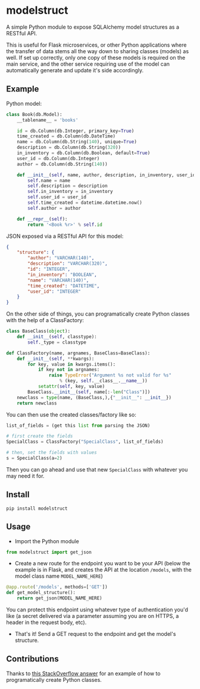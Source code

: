 modelstruct
=========
A simple Python module to expose SQLAlchemy model structures as a RESTful API.

This is useful for Flask microservices, or other Python applications where the transfer of data stems all the way down to sharing classes (models) as well. If set up correctly, only one copy of these models is required on the main service, and the other service requiring use of the model can automatically generate and update it's side accordingly.

## Example
Python model:

```python
class Book(db.Model):
    __tablename__ = 'books'

    id = db.Column(db.Integer, primary_key=True)
    time_created = db.Column(db.DateTime)
    name = db.Column(db.String(140), unique=True)
    description = db.Column(db.String(320))
    in_inventory = db.Column(db.Boolean, default=True)
    user_id = db.Column(db.Integer)
    author = db.Column(db.String(140))

    def __init__(self, name, author, description, in_inventory, user_id):
        self.name = name
        self.description = description
        self.in_inventory = in_inventory
        self.user_id = user_id
        self.time_created = datetime.datetime.now()
        self.author = author

    def __repr__(self):
        return '<Book %r>' % self.id
```

JSON exposed via a RESTful API for this model:

```json
{
    "structure": {
        "author": "VARCHAR(140)",
        "description": "VARCHAR(320)",
        "id": "INTEGER",
        "in_inventory": "BOOLEAN",
        "name": "VARCHAR(140)",
        "time_created": "DATETIME",
        "user_id": "INTEGER"
    }
}
```

On the other side of things, you can programatically create Python classes with the help of a ClassFactory:

```python
class BaseClass(object):
    def __init__(self, classtype):
        self._type = classtype

def ClassFactory(name, argnames, BaseClass=BaseClass):
    def __init__(self, **kwargs):
        for key, value in kwargs.items():
            if key not in argnames:
                raise TypeError("Argument %s not valid for %s"
                    % (key, self.__class__.__name__))
            setattr(self, key, value)
        BaseClass.__init__(self, name[:-len("Class")])
    newclass = type(name, (BaseClass,),{"__init__": __init__})
    return newclass
```

You can then use the created classes/factory like so:

```python
list_of_fields = (get this list from parsing the JSON)

# first create the fields
SpecialClass = ClassFactory("SpecialClass", list_of_fields)

# then, set the fields with values
s = SpecialClass(a=2)
```

Then you can go ahead and use that new `SpecialClass` with whatever you may need it for.

## Install

```
pip install modelstruct
```

## Usage

* Import the Python module
```python
from modelstruct import get_json
```

* Create a new route for the endpoint you want to be your API (below the example is in Flask, and creates the API at the location `/models`, with the model class name `MODEL_NAME_HERE`)

```python
@app.route('/models', methods=['GET'])
def get_model_structure():
    return get_json(MODEL_NAME_HERE)
```

You can protect this endpoint using whatever type of authentication you'd like (a secret delivered via a parameter assuming you are on HTTPS, a header in the request body, etc).

* That's it! Send a GET request to the endpoint and get the model's structure.

## Contributions
Thanks to [this StackOverflow answer](https://stackoverflow.com/questions/15247075/how-can-i-dynamically-create-derived-classes-from-a-base-class) for an example of how to programatically create Python classes.